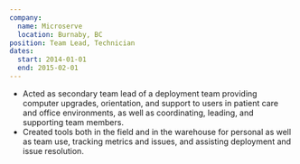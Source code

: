 ```yaml
---
company:
  name: Microserve
  location: Burnaby, BC
position: Team Lead, Technician
dates:
  start: 2014-01-01
  end: 2015-02-01
---
```


* Acted as secondary team lead of a deployment team providing computer upgrades, orientation, and support to users in patient care and office environments, as well as coordinating, leading, and supporting team members.
* Created tools both in the field and in the warehouse for personal as well as team use, tracking metrics and issues, and assisting deployment and issue resolution.